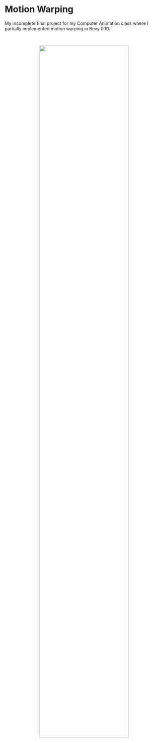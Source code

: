 # Motion Warping

My incomplete final project for my Computer Animation class where I partially implemented motion warping in Bevy 0.10.

<br>

<p align="center">
  <img src="https://github.com/grace125/motion_warp/assets/74109712/574e32b7-18ea-4b28-9c4f-55a5e841cb79" width=75%>
</p>

